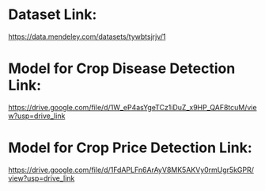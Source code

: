 # Dataset Link: 
https://data.mendeley.com/datasets/tywbtsjrjv/1 

# Model for Crop Disease Detection Link: 
https://drive.google.com/file/d/1W_eP4asYgeTCz1iDuZ_x9HP_QAF8tcuM/view?usp=drive_link 

# Model for Crop Price Detection Link:
https://drive.google.com/file/d/1FdAPLFn6ArAyV8MK5AKVy0rmUgr5kGPR/view?usp=drive_link
